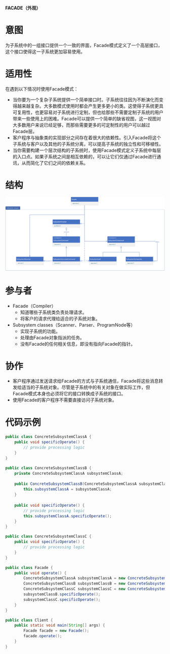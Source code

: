 **FACADE（外观）**

# 意图

为子系统中的一组接口提供一个一致的界面，Facade模式定义了一个高层接口，这个接口使得这一子系统更加容易使用。

# 适用性

在遇到以下情况时使用Facade模式：

* 当你要为一个复杂子系统提供一个简单接口时。子系统往往因为不断演化而变得越来越复杂。大多数模式使用时都会产生更多更小的类。这使得子系统更具可复用性，也更容易对子系统进行定制，但也给那些不需要定制子系统的用户带来一些使用上的困难。Facade可以提供一个简单的缺省视图，这一视图对大多数用户来说已经足够，而那些需要更多的可定制性的用户可以越过Facade层。
* 客户程序与抽象类的实现部分之间存在着很大的依赖性。引入Facade将这个子系统与客户以及其他的子系统分离，可以提高子系统的独立性和可移植性。
* 当你需要构建一个层次结构的子系统时，使用Facade模式定义子系统中每层的入口点。如果子系统之间是相互依赖的，可以让它们仅通过Facade进行通讯，从而简化了它们之间的依赖关系。

# 结构

![class diagram](./assets/class.png)

# 参与者

* Facade（Compiler）
    * 知道哪些子系统类负责处理请求。
    * 将客户的请求代理给适合的子系统对象。
* Subsystem classes（Scanner、Parser、ProgramNode等）
    * 实现子系统的功能。
    * 处理由Facade对象指派的任务。
    * 没有Facade的任何相关信息，即没有指向Facade的指针。

# 协作

* 客户程序通过发送请求给Facade的方式与子系统通信，Facade将这些消息转发给适当的子系统对象。尽管是子系统中的有关对象在做实际工作，但Facade模式本身也必须将它的接口转换成子系统的接口。
* 使用Facade的客户程序不需要直接访问子系统对象。

# 代码示例

```java
public class ConcreteSubsystemClassA {
    public void specificOperate() {
        // provide processing logic
    }
}
```

```java
public class ConcreteSubsystemClassB {
    private ConcreteSubsystemClassA subsystemClassA;

    public ConcreteSubsystemClassB(ConcreteSubsystemClassA subsystemClassA) {
        this.subsystemClassA = subsystemClassA;
    }

    public void specificOperate() {
        // provide processing logic
        this.subsystemClassA.specificOperate();
    }
}
```

```java
public class ConcreteSubsystemClassC {
    public void specificOperate() {
        // provide processing logic
    }
}
```

```java
public class Facade {
    public void operate() {
        ConcreteSubsystemClassA subsystemClassA = new ConcreteSubsystemClassA();
        ConcreteSubsystemClassB subsystemClassB = new ConcreteSubsystemClassB(subsystemClassA);
        ConcreteSubsystemClassC subsystemClassC = new ConcreteSubsystemClassC();
        subsystemClassB.specificOperate();
        subsystemClassC.specificOperate();
    }
}
```

```java
public class Client {
    public static void main(String[] args) {
        Facade facade = new Facade();
        facade.operate();
    }
}
```
